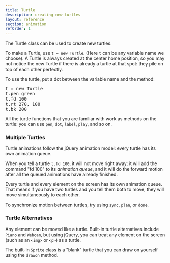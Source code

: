 ```yaml
---
title: Turtle
description: creating new turtles
layout: reference
section: animation
refOrder: 1
---
```


The Turtle class can be used to create new turtles.

To make a Turtle, use `t = new Turtle`. (Here `t` can be any variable
name we choose).  A Turtle is always created at the center home position,
so you may not notice the new Turtle if there is already a turtle
at that spot: they pile on top of each other perfectly.

To use the turtle, put a dot between the variable name and the
method:

<pre class="jumbo">
t = new Turtle
t.pen green
t.fd 100
t.rt 270, 100
t.bk 200
</pre>

All the turtle functions that you are familiar with work as
methods on the turtle: you can use `pen`, `dot`, `label`, `play`,
and so on.

<h3>Multiple Turtles</h3>

Turtle animations follow the jQuery animation model: every
turtle has its own animation queue.

When you tell a turtle `t.fd 100`, it will not move right away:
it will add the command "fd 100" to its <em>animation queue</em>,
and it will do the forward motion after all the queued animations
have already finished.

Every turtle and every element on the screen has its own animation
queue.  That means if you have two turtles and you tell them both
to move, they will move simultaneously to each other.

To synchronize motion between turtles, try using `sync`, `plan`,
or `done`.

<h3>Turtle Alternatives</h3>

Any element can be moved like a turtle.  Built-in turtle alternatives
include `Piano` and `Webcam`, but using jQuery, you can treat
any element on the screen (such as an `<img>` or `<p>`) as a turtle.

The built-in `Sprite` class is a "blank" turtle that you can draw
on yourself using the `drawon` method.
